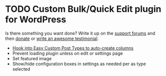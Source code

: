 # TODO Custom Bulk/Quick Edit plugin for WordPress

Is there something you want done? Write it up on the [support forums](http://wordpress.org/support/plugin/custom-bulkquick-edit) and then [donate](http://aihr.us/about-aihrus/donate/) or [write an awesome testimonial](http://aihr.us/about-aihrus/testimonials/add-testimonial/).

* [Hook into Easy Custom Post Types to auto-create columns](https://aihrus.zendesk.com/agent/#/tickets/250)
* Prevent loading plugin unless on edit or settings page
* Set featured image
* Show/hide configuration boxes in settings as needed per as type selected
